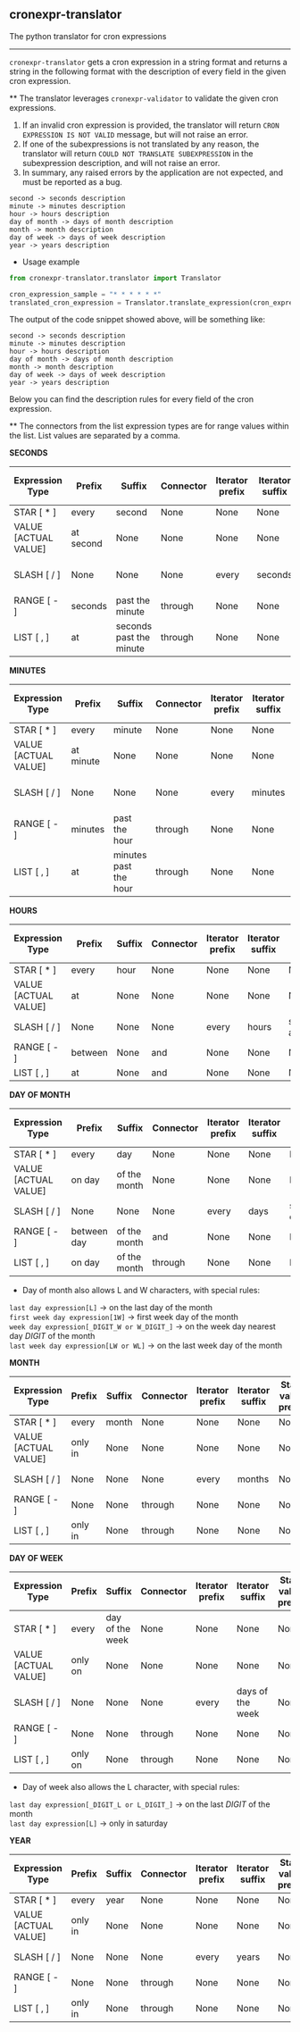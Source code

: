 cronexpr-translator
-
The python translator for cron expressions

---

`cronexpr-translator` gets a cron expression in a string format and returns a string in the following format with the
description of every field in the given cron expression.

** The translator leverages `cronexpr-validator` to validate the given cron expressions.
1. If an invalid cron expression is provided, the translator will return `CRON EXPRESSION IS NOT VALID` message,
but will not raise an error.
2. If one of the subexpressions is not translated by any reason, the translator will return 
`COULD NOT TRANSLATE SUBEXPRESSION` in the subexpression description, and will not raise an error.
3. In summary, any raised errors by the application are not expected, and must be reported as a bug.

`second -> seconds description` \
`minute -> minutes description` \
`hour -> hours description` \
`day of month -> days of month description` \
`month -> month description` \
`day of week -> days of week description` \
`year -> years description`
- Usage example

```python
from cronexpr-translator.translator import Translator

cron_expression_sample = "* * * * * *"
translated_cron_expression = Translator.translate_expression(cron_expression_sample)    
```
The output of the code snippet showed above, will be something like:

```
second -> seconds description
minute -> minutes description
hour -> hours description
day of month -> days of month description
month -> month description
day of week -> days of week description
year -> years description
```

Below you can find the description rules for every field of the cron expression.

** The connectors from the list expression types are for range values within the list. List values are separated by a comma.

**SECONDS**

|**Expression Type** |**Prefix**|**Suffix**             |**Connector**|**Iterator prefix**|**Iterator suffix**|**Start value prefix**|**Start value suffix**|
|--------------------|----------|-----------------------|-------------|-------------------|-------------------|----------------------|----------------------|
|STAR [ \* ]         |every     |second                 |None         |None               |None               |None                  |None                  |
|VALUE [ACTUAL VALUE]|at second |None                   |None         |None               |None               |None                  |None                  |
|SLASH [ \/ ]        |None      |None                   |None         |every              |seconds            |starting at second    |past the minute       |
|RANGE [ \- ]        |seconds   |past the minute        |through      |None               |None               |None                  |None                  |
|LIST [ \, ]         |at        |seconds past the minute|through      |None               |None               |None                  |None                  |

**MINUTES**

|**Expression Type** |**Prefix**|**Suffix**           |**Connector**|**Iterator prefix**|**Iterator suffix**|**Start value prefix**|**Start value suffix**|
|--------------------|----------|---------------------|-------------|-------------------|-------------------|----------------------|----------------------|
|STAR [ \* ]         |every     |minute               |None         |None               |None               |None                  |None                  |
|VALUE [ACTUAL VALUE]|at minute |None                 |None         |None               |None               |None                  |None                  |
|SLASH [ \/ ]        |None      |None                 |None         |every              |minutes            |starting at minute    |past the hour         |
|RANGE [ \- ]        |minutes   |past the hour        |through      |None               |None               |None                  |None                  |
|LIST [ \, ]         |at        |minutes past the hour|through      |None               |None               |None                  |None                  |

**HOURS**

|**Expression Type** |**Prefix**|**Suffix**|**Connector**|**Iterator prefix**|**Iterator suffix**|**Start value prefix**|**Start value suffix**|
|--------------------|----------|----------|-------------|-------------------|-------------------|----------------------|----------------------|
|STAR [ \* ]         |every     |hour      |None         |None               |None               |None                  |None                  |
|VALUE [ACTUAL VALUE]|at        |None      |None         |None               |None               |None                  |None                  |
|SLASH [ \/ ]        |None      |None      |None         |every              |hours              |starting at           |None                  |
|RANGE [ \- ]        |between   |None      |and          |None               |None               |None                  |None                  |
|LIST [ \, ]         |at        |None      |and          |None               |None               |None                  |None                  |

**DAY OF MONTH**

|**Expression Type** |**Prefix** |**Suffix**  |**Connector**|**Iterator prefix**|**Iterator suffix**|**Start value prefix**|**Start value suffix**|
|--------------------|-----------|------------|-------------|-------------------|-------------------|----------------------|----------------------|
|STAR [ \* ]         |every      |day         |None         |None               |None               |None                  |None                  |
|VALUE [ACTUAL VALUE]|on day     |of the month|None         |None               |None               |None                  |None                  |
|SLASH [ \/ ]        |None       |None        |None         |every              |days               |starting on day       |of the month          |
|RANGE [ \- ]        |between day|of the month|and          |None               |None               |None                  |None                  |
|LIST [ \, ]         |on day     |of the month|through      |None               |None               |None                  |None                  |

- Day of month also allows L and W characters, with special rules:

`last day expression[L]` -> on the last day of the month \
`first week day expression[1W]` -> first week day of the month \
`week day expression[_DIGIT_W or W_DIGIT_]` -> on the week day nearest day _DIGIT_ of the month \
`last week day expression[LW or WL]` -> on the last week day of the month

**MONTH**

|**Expression Type** |**Prefix** |**Suffix**  |**Connector**|**Iterator prefix**|**Iterator suffix**|**Start value prefix**|**Start value suffix**|
|--------------------|-----------|------------|-------------|-------------------|-------------------|----------------------|----------------------|
|STAR [ \* ]         |every      |month       |None         |None               |None               |None                  |None                  |
|VALUE [ACTUAL VALUE]|only in    |None        |None         |None               |None               |None                  |None                  |
|SLASH [ \/ ]        |None       |None        |None         |every              |months             |None                  |through december      |
|RANGE [ \- ]        |None       |None        |through      |None               |None               |None                  |None                  |
|LIST [ \, ]         |only in    |None        |through      |None               |None               |None                  |None                  |

**DAY OF WEEK**

|**Expression Type** |**Prefix** |**Suffix**     |**Connector**|**Iterator prefix**|**Iterator suffix**|**Start value prefix**|**Start value suffix**|
|--------------------|-----------|---------------|-------------|-------------------|-------------------|----------------------|----------------------|
|STAR [ \* ]         |every      |day of the week|None         |None               |None               |None                  |None                  |
|VALUE [ACTUAL VALUE]|only on    |None           |None         |None               |None               |None                  |None                  |
|SLASH [ \/ ]        |None       |None           |None         |every              |days of the week   |None                  |through saturday      |
|RANGE [ \- ]        |None       |None           |through      |None               |None               |None                  |None                  |
|LIST [ \, ]         |only on    |None           |through      |None               |None               |None                  |None                  |

- Day of week also allows the L character, with special rules:

`last day expression[_DIGIT_L or L_DIGIT_]` -> on the last _DIGIT_ of the month \
`last day expression[L]` -> only in saturday

**YEAR**

|**Expression Type** |**Prefix** |**Suffix**  |**Connector**|**Iterator prefix**|**Iterator suffix**|**Start value prefix**|**Start value suffix**|
|--------------------|-----------|------------|-------------|-------------------|-------------------|----------------------|----------------------|
|STAR [ \* ]         |every      |year        |None         |None               |None               |None                  |None                  |
|VALUE [ACTUAL VALUE]|only in    |None        |None         |None               |None               |None                  |None                  |
|SLASH [ \/ ]        |None       |None        |None         |every              |years              |None                  |through 2099          |
|RANGE [ \- ]        |None       |None        |through      |None               |None               |None                  |None                  |
|LIST [ \, ]         |only in    |None        |through      |None               |None               |None                  |None                  |
